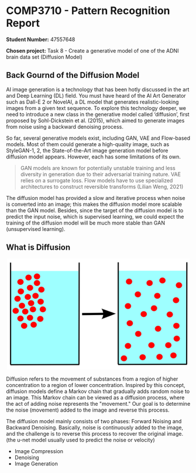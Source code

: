 # COMP3710 - Pattern Recognition Report

**Student Number:** 47557648

**Chosen project:** Task 8 - Create a generative model of one of the ADNI brain data set (Diffusion Model)

## Back Gournd of the Diffusion Model

AI image generation is a technology that has been hotly discussed in the art and Deep Learning (DL) field. You must have heard of the AI Art Generator such as Dall-E 2 or NovelAI, a DL model that generates realistic-looking images from a given text sequence. To explore this technology deeper, we need to introduce a new class in the generative model called ‘diffusion’, first proposed by Sohl-Dickstein et al. (2015), which aimed to generate images from noise using a backward denoising process.

So far, several generative models exist, including GAN, VAE and Flow-based models. Most of them could generate a high-quality image, such as StyleGAN-1, 2, the State-of-the-Art image generation model before diffusion model appears. However, each has some limitations of its own.

 > GAN models are known for potentially unstable training and less diversity in generation due to their adversarial training nature. VAE relies on a surrogate loss. Flow models have to use specialized architectures to construct reversible transforms (Lilian Weng, 2021)

The diffusion model has provided a slow and iterative process when noise is converted into an image; this makes the diffusion model more scalable than the GAN model. Besides, since the target of the diffusion model is to predict the input noise, which is supervised learning, we could expect the training of the diffusion model will be much more stable than GAN (unsupervised learning).

## What is Diffusion

 <p align="center">
 <img width="500px" src="https://github.com/Yukino1010/Diffusion_Model/blob/master/image_source/diffusion.png" >
 </p>
 
Diffusion refers to the movement of substances from a region of higher concentration to a region of lower concentration. Inspired by this concept, diffusion models define a Markov chain that gradually adds random noise to an image. This Markov chain can be viewed as a diffusion process, where the act of adding noise represents the "movement." Our goal is to determine the noise (movement) added to the image and reverse this process. 

The diffusion model mainly consists of two phases: Forward Noising and Backward Denoising. Basically, noise is continuously added to the image, and the challenge is to reverse this process to recover the original image. (the u-net model usually used to predict the noise or velocity)

-   Image Compression
-   Denoising
-   Image Generation

